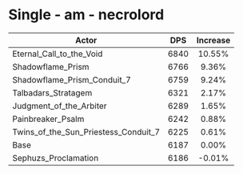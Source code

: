 # Single - am - necrolord
| Actor | DPS | Increase |
|---|:---:|:---:|
|Eternal_Call_to_the_Void|6840|10.55%|
|Shadowflame_Prism|6766|9.36%|
|Shadowflame_Prism_Conduit_7|6759|9.24%|
|Talbadars_Stratagem|6321|2.17%|
|Judgment_of_the_Arbiter|6289|1.65%|
|Painbreaker_Psalm|6242|0.88%|
|Twins_of_the_Sun_Priestess_Conduit_7|6225|0.61%|
|Base|6187|0.00%|
|Sephuzs_Proclamation|6186|-0.01%|
